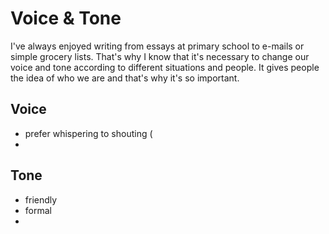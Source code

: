 # Voice & Tone
I've always enjoyed writing from essays at primary school
to e-mails or simple grocery lists. That's why I know that
it's necessary to change our voice and tone according to 
different situations and people. It gives people the idea 
of who we are and that's why it's so important.

## Voice
- prefer whispering to shouting (
- 
## Tone
- friendly
- formal
- 
